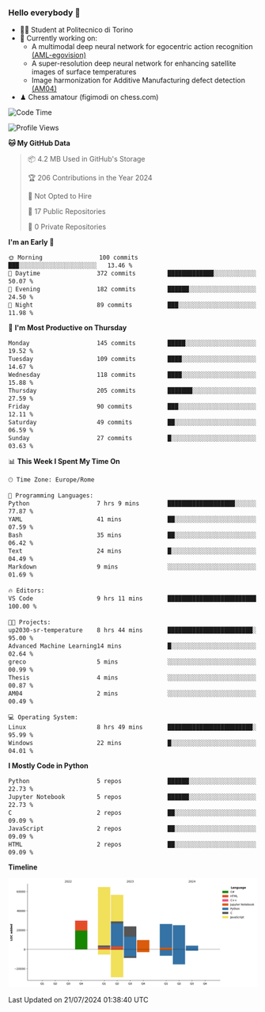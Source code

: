 ### Hello everybody 👋
- 🧑‍🎓 Student at Politecnico di Torino
- 🤖 Currently working on:
  - A multimodal deep neural network for egocentric action recognition [(AML-egovision)](https://github.com/figimodi/AML-egovision)
  - A super-resolution deep neural network for enhancing satellite images of surface temperatures
  - Image harmonization for Additive Manufacturing defect detection [(AM04)](https://github.com/figimodi/AM04)
- ♟ Chess amatour (figimodi on chess.com)

<!--
[![Figimodi's GitHub stats](https://github-readme-stats.vercel.app/api?username=figimodi&rank_icon=github&show_icons=true&include_all_commits=true)](https://github.com/figimodi/github-readme-stats)

![Top Langs](https://github-readme-stats.vercel.app/api/top-langs/?username=figimodi&layout=compact&)

[![Figimodi's WakaTime stats](https://github-readme-stats.vercel.app/api/wakatime?username=figimodi)](https://github.com/figimodi/github-readme-stats)
-->

<!--START_SECTION:waka-->
![Code Time](http://img.shields.io/badge/Code%20Time-243%20hrs%2018%20mins-blue)

![Profile Views](http://img.shields.io/badge/Profile%20Views-0-blue)

**🐱 My GitHub Data** 

> 📦 4.2 MB Used in GitHub's Storage 
 > 
> 🏆 206 Contributions in the Year 2024
 > 
> 🚫 Not Opted to Hire
 > 
> 📜 17 Public Repositories 
 > 
> 🔑 0 Private Repositories 
 > 
**I'm an Early 🐤** 

```text
🌞 Morning                100 commits         ███░░░░░░░░░░░░░░░░░░░░░░   13.46 % 
🌆 Daytime                372 commits         █████████████░░░░░░░░░░░░   50.07 % 
🌃 Evening                182 commits         ██████░░░░░░░░░░░░░░░░░░░   24.50 % 
🌙 Night                  89 commits          ███░░░░░░░░░░░░░░░░░░░░░░   11.98 % 
```
📅 **I'm Most Productive on Thursday** 

```text
Monday                   145 commits         █████░░░░░░░░░░░░░░░░░░░░   19.52 % 
Tuesday                  109 commits         ████░░░░░░░░░░░░░░░░░░░░░   14.67 % 
Wednesday                118 commits         ████░░░░░░░░░░░░░░░░░░░░░   15.88 % 
Thursday                 205 commits         ███████░░░░░░░░░░░░░░░░░░   27.59 % 
Friday                   90 commits          ███░░░░░░░░░░░░░░░░░░░░░░   12.11 % 
Saturday                 49 commits          ██░░░░░░░░░░░░░░░░░░░░░░░   06.59 % 
Sunday                   27 commits          █░░░░░░░░░░░░░░░░░░░░░░░░   03.63 % 
```


📊 **This Week I Spent My Time On** 

```text
🕑︎ Time Zone: Europe/Rome

💬 Programming Languages: 
Python                   7 hrs 9 mins        ███████████████████░░░░░░   77.87 % 
YAML                     41 mins             ██░░░░░░░░░░░░░░░░░░░░░░░   07.59 % 
Bash                     35 mins             ██░░░░░░░░░░░░░░░░░░░░░░░   06.42 % 
Text                     24 mins             █░░░░░░░░░░░░░░░░░░░░░░░░   04.49 % 
Markdown                 9 mins              ░░░░░░░░░░░░░░░░░░░░░░░░░   01.69 % 

🔥 Editors: 
VS Code                  9 hrs 11 mins       █████████████████████████   100.00 % 

🐱‍💻 Projects: 
up2030-sr-temperature    8 hrs 44 mins       ████████████████████████░   95.00 % 
Advanced Machine Learning14 mins             █░░░░░░░░░░░░░░░░░░░░░░░░   02.64 % 
greco                    5 mins              ░░░░░░░░░░░░░░░░░░░░░░░░░   00.99 % 
Thesis                   4 mins              ░░░░░░░░░░░░░░░░░░░░░░░░░   00.87 % 
AM04                     2 mins              ░░░░░░░░░░░░░░░░░░░░░░░░░   00.49 % 

💻 Operating System: 
Linux                    8 hrs 49 mins       ████████████████████████░   95.99 % 
Windows                  22 mins             █░░░░░░░░░░░░░░░░░░░░░░░░   04.01 % 
```

**I Mostly Code in Python** 

```text
Python                   5 repos             ██████░░░░░░░░░░░░░░░░░░░   22.73 % 
Jupyter Notebook         5 repos             ██████░░░░░░░░░░░░░░░░░░░   22.73 % 
C                        2 repos             ██░░░░░░░░░░░░░░░░░░░░░░░   09.09 % 
JavaScript               2 repos             ██░░░░░░░░░░░░░░░░░░░░░░░   09.09 % 
HTML                     2 repos             ██░░░░░░░░░░░░░░░░░░░░░░░   09.09 % 
```



**Timeline**

![Lines of Code chart](https://raw.githubusercontent.com/figimodi/figimodi/main/assets/bar_graph.png)


 Last Updated on 21/07/2024 01:38:40 UTC
<!--END_SECTION:waka-->

<!--
**figimodi/figimodi** is a ✨ _special_ ✨ repository because its `README.md` (this file) appears on your GitHub profile.

Here are some ideas to get you started:

- 🔭 I’m currently working on ...
- 🌱 I’m currently learning ...
- 👯 I’m looking to collaborate on ...
- 🤔 I’m looking for help with ...
- 💬 Ask me about ...
- 📫 How to reach me: ...
- 😄 Pronouns: ...
- ⚡ Fun fact: ...
-->
